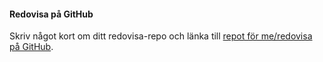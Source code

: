 #### Redovisa på GitHub

Skriv något kort om ditt redovisa-repo och länka till [repot för me/redovisa på GitHub](https://github.com/Svoxoo/svoxoo).
